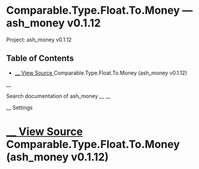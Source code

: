 # Comparable.Type.Float.To.Money — ash_money v0.1.12

Project: ash_money v0.1.12

## Table of Contents

- [ __ View Source ](external_link) Comparable.Type.Float.To.Money (ash_money v0.1.12)

__

Search documentation of ash_money __ __

__ Settings

#  [ __ View Source ](external_link) Comparable.Type.Float.To.Money (ash_money v0.1.12)
